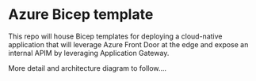 # Azure Bicep template
This repo will house Bicep templates for deploying a cloud-native application that will leverage Azure Front Door at the edge and expose an internal APIM by leveraging Application Gateway.

More detail and architecture diagram to follow....
